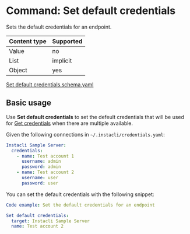 # Command: Set default credentials

Sets the default credentials for an endpoint.

| Content type | Supported |
|--------------|-----------|
| Value        | no        |
| List         | implicit  |
| Object       | yes       |

[Set default credentials.schema.yaml](schema/Set%20default%20credentials.schema.yaml)

## Basic usage

Use **Set default credentials** to set the defeult credentials that will be used
for [Get credentials](Get%20credentials.spec.md) when there are multiple available.

Given the following connections in `~/.instacli/credentials.yaml`:

```yaml file=credentials.yaml
Instacli Sample Server:
  credentials:
    - name: Test account 1
      username: admin
      password: admin
    - name: Test account 2
      username: user
      password: user
```

<!-- yaml specscript
Credentials: ${SCRIPT_TEMP_DIR}/credentials.yaml
-->


You can set the default credentials with the following snippet:

```yaml specscript
Code example: Set the default credentials for an endpoint

Set default credentials:
  target: Instacli Sample Server
  name: Test account 2
```